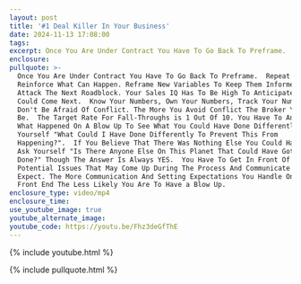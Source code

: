 ```yaml
---
layout: post
title: '#1 Deal Killer In Your Business'
date: 2024-11-13 17:08:00
tags:
excerpt: Once You Are Under Contract You Have To Go Back To Preframe.
enclosure:
pullquote: >-
  Once You Are Under Contract You Have To Go Back To Preframe.  Repeat and
  Reinforce What Can Happen. Reframe New Variables To Keep Them Informed. 
  Attack The Next Roadblock. Your Sales IQ Has To Be High To Anticipate What
  Could Come Next.  Know Your Numbers, Own Your Numbers, Track Your Numbers. 
  Don't Be Afraid Of Conflict. The More You Avoid Conflict The Broker You Will
  Be.  The Target Rate For Fall-Throughs is 1 Out Of 10. You Have To Analyze
  What Happened On A Blow Up To See What You Could Have Done Differently.  Ask
  Yourself "What Could I Have Done Differently To Prevent This From
  Happening?".  If You Believe That There Was Nothing Else You Could Have Done
  Ask Yourself "Is There Anyone Else On This Planet That Could Have Got This
  Done?" Though The Answer Is Always YES.  You Have To Get In Front Of Any
  Potential Issues That May Come Up During The Process And Communicate What To
  Expect. The More Communication And Setting Expectations You Handle On The
  Front End The Less Likely You Are To Have a Blow Up.
enclosure_type: video/mp4
enclosure_time:
use_youtube_image: true
youtube_alternate_image:
youtube_code: https://youtu.be/Fhz3deGfThE
---
```

{% include youtube.html %}

{% include pullquote.html %}